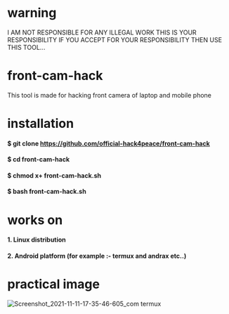 # warning 
I AM NOT RESPONSIBLE FOR ANY ILLEGAL WORK THIS IS YOUR RESPONSIBILITY IF YOU ACCEPT FOR YOUR RESPONSIBILITY THEN USE THIS TOOL...
# front-cam-hack
This tool is made for hacking front camera of laptop and mobile phone
# installation
#### $ git clone https://github.com/official-hack4peace/front-cam-hack
#### $ cd front-cam-hack
#### $ chmod x+ front-cam-hack.sh
#### $ bash front-cam-hack.sh
# works on
#### 1. Linux distribution
#### 2. Android platform (for example :- termux and andrax etc..)
# practical image
![Screenshot_2021-11-11-17-35-46-605_com termux](https://user-images.githubusercontent.com/90603785/141295880-4d9fb0b5-c3ae-4e46-8549-ddee71f57df8.jpg)

